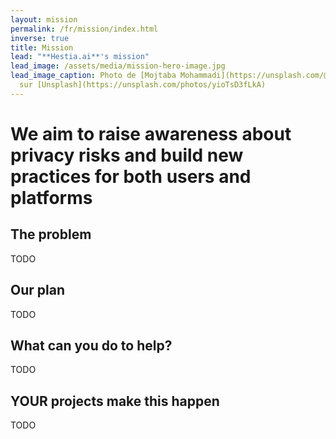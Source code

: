 ```yaml
---
layout: mission
permalink: /fr/mission/index.html
inverse: true
title: Mission
lead: "**Hestia.ai**'s mission"
lead_image: /assets/media/mission-hero-image.jpg
lead_image_caption: Photo de [Mojtaba Mohammadi](https://unsplash.com/@mojitaba)
  sur [Unsplash](https://unsplash.com/photos/yioTsD3fLkA)
---
```

# We aim to raise awareness about privacy risks and build new practices for both users and platforms

## The problem

TODO

## Our plan 

TODO

## What can you do to help?

TODO

## YOUR projects make this happen

TODO